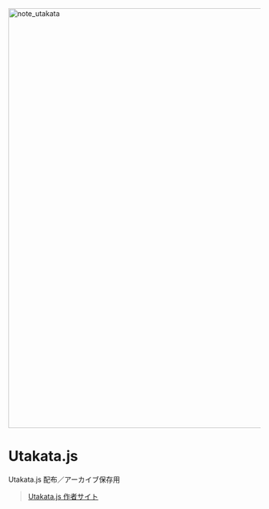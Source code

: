 <img width="1600" height="838" alt="note_utakata" src="https://github.com/user-attachments/assets/8079ddfc-af63-410a-b216-c704f2317599" />

# Utakata.js
Utakata.js 配布／アーカイブ保存用

> [Utakata.js 作者サイト](https://lanama.net/scripts/utakata/)

